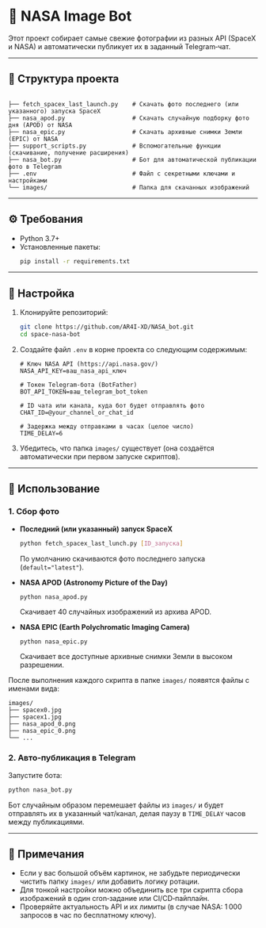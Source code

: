 # 📸 NASA Image Bot

Этот проект собирает самые свежие фотографии из разных API (SpaceX и NASA) и автоматически публикует их в заданный Telegram‑чат.

---

## 📂 Структура проекта

```

├── fetch_spacex_last_launch.py    # Скачать фото последнего (или указанного) запуска SpaceX
├── nasa_apod.py                   # Скачать случайную подборку фото дня (APOD) от NASA
├── nasa_epic.py                   # Скачать архивные снимки Земли (EPIC) от NASA
├── support_scripts.py             # Вспомогательные функции (скачивание, получение расширения)
├── nasa_bot.py                    # Бот для автоматической публикации фото в Telegram
├── .env                           # Файл с секретными ключами и настройками
└── images/                        # Папка для скачанных изображений
```

---

## ⚙️ Требования

- Python 3.7+
- Установленные пакеты:
  ```bash
  pip install -r requirements.txt
  ```

---

## 🔧 Настройка

1. Клонируйте репозиторий:
   ```bash
   git clone https://github.com/AR4I-XD/NASA_bot.git
   cd space-nasa-bot
   ```

2. Создайте файл `.env` в корне проекта со следующим содержимым:

   ```dotenv
   # Ключ NASA API (https://api.nasa.gov/)
   NASA_API_KEY=ваш_nasa_api_ключ

   # Токен Telegram-бота (BotFather)
   BOT_API_TOKEN=ваш_telegram_bot_token

   # ID чата или канала, куда бот будет отправлять фото
   CHAT_ID=@your_channel_or_chat_id

   # Задержка между отправками в часах (целое число)
   TIME_DELAY=6
   ```

3. Убедитесь, что папка `images/` существует (она создаётся автоматически при первом запуске скриптов).

---

## 🚀 Использование

### 1. Сбор фото

- **Последний (или указанный) запуск SpaceX**  
  ```bash
  python fetch_spacex_last_lunch.py [ID_запуска]
  ```  
  По умолчанию скачиваются фото последнего запуска (`default="latest"`).

- **NASA APOD (Astronomy Picture of the Day)**  
  ```basha
  python nasa_apod.py
  ```  
  Скачивает 40 случайных изображений из архива APOD.

- **NASA EPIC (Earth Polychromatic Imaging Camera)**  
  ```bash
  python nasa_epic.py
  ```  
  Скачивает все доступные архивные снимки Земли в высоком разрешении.

После выполнения каждого скрипта в папке `images/` появятся файлы с именами вида:
```
images/
├── spacex0.jpg
├── spacex1.jpg
├── nasa_apod_0.png
├── nasa_epic_0.png
└── ...
```

### 2. Авто‑публикация в Telegram

Запустите бота:
```bash
python nasa_bot.py
```

Бот случайным образом перемешает файлы из `images/` и будет отправлять их в указанный чат/канал, делая паузу в `TIME_DELAY` часов между публикациями.

---

## 📝 Примечания

- Если у вас большой объём картинок, не забудьте периодически чистить папку `images/` или добавить логику ротации.
- Для тонкой настройки можно объединить все три скрипта сбора изображений в один cron‑задание или CI/CD‑пайплайн.
- Проверяйте актуальность API и их лимиты (в случае NASA: 1 000 запросов в час по бесплатному ключу).